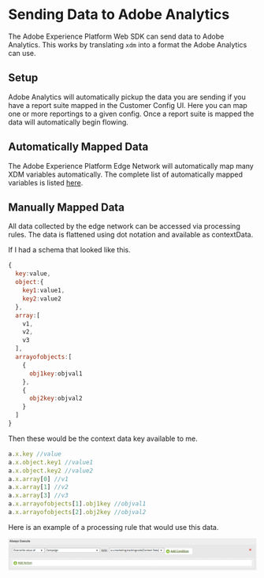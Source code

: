 # Sending Data to Adobe Analytics

The Adobe Experience Platform Web SDK can send data to Adobe Analytics. This works by translating `xdm` into a format the Adobe Analytics can use.

## Setup

Adobe Analytics will automatically pickup the data you are sending if you have a report suite mapped in the Customer Config UI. Here you can map one or more reportings to a given config. Once a report suite is mapped the data will automatically begin flowing.

## Automatically Mapped Data

The Adobe Experience Platform Edge Network will automatically map many XDM variables automatically. The complete list of automatically mapped variables is listed [here](../automatically-mapped-vars.md).

## Manually Mapped Data

All data collected by the edge network can be accessed via processing rules. The data is flattened using dot notation and available as contextData.

If I had a schema that looked like this.

```javascript
{
  key:value,
  object:{
    key1:value1,
    key2:value2
  },
  array:[
    v1,
    v2,
    v3
  ],
  arrayofobjects:[
    {
      obj1key:objval1
    },
    {
      obj2key:objval2
    }
  ]
}
```

Then these would be the context data key available to me.

```javascript
a.x.key //value
a.x.object.key1 //value1
a.x.object.key2 //value2
a.x.array[0] //v1
a.x.array[1] //v2
a.x.array[3] //v3
a.x.arrayofobjects[1].obj1key //objval1
a.x.arrayofobjects[2].obj2key //objval2
```

Here is an example of a processing rule that would use this data.

![Processing Rules Interface](../../../assets/edge_analytics_processing_rules.png)
